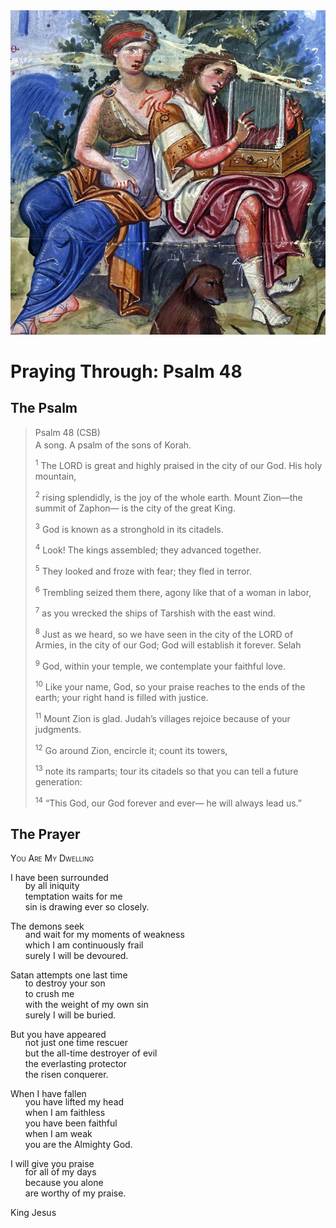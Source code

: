 <img class="intro-right" src="../images/art-paris-psalter.jpg">

<style>
  li {list-style-type: none;}
  p + ul {
    margin-top: -18px;
}
</style>

# Praying Through: Psalm 48

## The Psalm

>Psalm 48 (CSB)  
><sup></sup> A song. A psalm of the sons of Korah. 
>
><sup>1</sup> The LORD is great and highly praised in the city of our God. His holy mountain, 
>
><sup>2</sup> rising splendidly, is the joy of the whole earth. Mount Zion—the summit of Zaphon— is the city of the great King. 
>
><sup>3</sup> God is known as a stronghold in its citadels. 
>
><sup>4</sup> Look! The kings assembled; they advanced together. 
>
><sup>5</sup> They looked and froze with fear; they fled in terror. 
>
><sup>6</sup> Trembling seized them there, agony like that of a woman in labor, 
>
><sup>7</sup> as you wrecked the ships of Tarshish with the east wind. 
>
><sup>8</sup> Just as we heard, so we have seen in the city of the LORD of Armies, in the city of our God; God will establish it forever. Selah 
>
><sup>9</sup> God, within your temple, we contemplate your faithful love. 
>
><sup>10</sup> Like your name, God, so your praise reaches to the ends of the earth; your right hand is filled with justice. 
>
><sup>11</sup> Mount Zion is glad. Judah’s villages rejoice because of your judgments. 
>
><sup>12</sup> Go around Zion, encircle it; count its towers, 
>
><sup>13</sup> note its ramparts; tour its citadels so that you can tell a future generation: 
>
><sup>14</sup> “This God, our God forever and ever— he will always lead us.”

## The Prayer

<div style="font-variant: small-caps;">
You Are My Dwelling
</div>

I have been surrounded
* by all iniquity
* temptation waits for me
* sin is drawing ever so closely.

The demons seek
* and wait for my moments of weakness
* which I am continuously frail
* surely I will be devoured.

Satan attempts one last time
* to destroy your son
* to crush me
* with the weight of my own sin
* surely I will be buried.

But you have appeared
* not just one time rescuer
* but the all-time destroyer of evil
* the everlasting protector
* the risen conquerer.

When I have fallen
* you have lifted my head
* when I am faithless
* you have been faithful
* when I am weak
* you are the Almighty God.

I will give you praise
* for all of my days
* because you alone
* are worthy of my praise.

King Jesus
